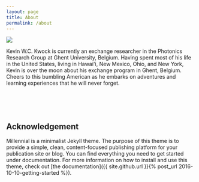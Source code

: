 ```yaml
---
layout: page
title: About
permalink: /about
---
```


 <img src="{{ site.github.url }}/assets/img/about_me.jpeg">

Kevin W.C. Kwock is currently an exchange researcher in the Photonics Research Group at Ghent University, Belgium. Having spent most of his life in the United States, living in Hawai'i, New Mexico, Ohio, and New York, Kevin is over the moon about his exchange program in Ghent, Belgium. Cheers to this bumbling American as he embarks on adventures and learning experiences that he will never forget.

<br>
<br>
<br>

## Acknowledgement ##

Millennial is a minimalist Jekyll theme. The purpose of this theme is to provide a simple, clean, content-focused publishing platform for your publication site or blog. You can find everything you need to get started under documentation. For more information on how to install and use this theme, check out [the documentation]({{ site.github.url }}{% post_url 2016-10-10-getting-started %}).
